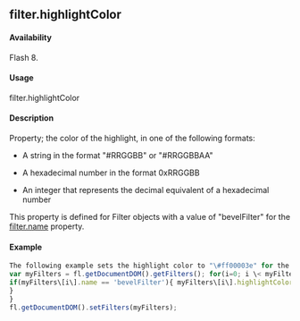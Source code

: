 ## filter.highlightColor

#### Availability

Flash 8.

#### Usage

filter.highlightColor

#### Description

Property; the color of the highlight, in one of the following formats:

-   A string in the format "\#RRGGBB" or "\#RRGGBBAA"

-   A hexadecimal number in the format 0xRRGGBB

-   An integer that represents the decimal equivalent of a hexadecimal number

This property is defined for Filter objects with a value of "bevelFilter" for the [filter.name](#_bookmark440) property.

#### Example

```javascript
The following example sets the highlight color to "\#ff00003e" for the Bevel filters on the selected object(s):
var myFilters = fl.getDocumentDOM().getFilters(); for(i=0; i \< myFilters.length; i++){
if(myFilters\[i\].name == 'bevelFilter'){ myFilters\[i\].highlightColor = '\#ff00003e';
}
}
fl.getDocumentDOM().setFilters(myFilters);

```
